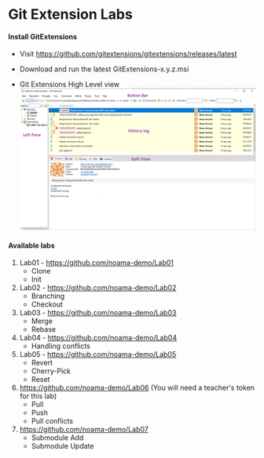 # Git Extension Labs

#### Install GitExtensions
- Visit https://github.com/gitextensions/gitextensions/releases/latest
- Download and run the latest GitExtensions-x.y.z.msi
- Git Extensions High Level view
[![alt text][image]][hyperlink]

  [hyperlink]: https://github.com/noama-demo/Labs/blob/master/GitExtensions.png
  [image]: https://github.com/noama-demo/Labs/blob/master/GitExtensions.png (tooltip)

#### Available labs
1. Lab01 - https://github.com/noama-demo/Lab01
    - Clone 
    - Init
2. Lab02 - https://github.com/noama-demo/Lab02
    - Branching
    - Checkout
3. Lab03 - https://github.com/noama-demo/Lab03
    - Merge
    - Rebase
4. Lab04 - https://github.com/noama-demo/Lab04
    - Handling conflicts
5. Lab05 - https://github.com/noama-demo/Lab05
    - Revert
    - Cherry-Pick
    - Reset
6. https://github.com/noama-demo/Lab06 (You will need a teacher's token for this lab)
    - Pull
    - Push
    - Pull conflicts
7. https://github.com/noama-demo/Lab07
    - Submodule Add
    - Submodule Update
